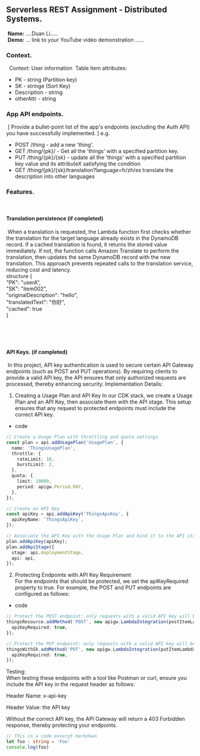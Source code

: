 ## Serverless REST Assignment - Distributed Systems.
​
__Name:__ ....Duan Li.....<br>
​
__Demo:__ ... link to your YouTube video demonstration ......
​
### Context.
​
​
Context: User information
​
Table item attributes:
+ PK - string  (Partition key)  
+ SK - stringe  (Sort Key)
+ Description - string
+ otherAttr - string
​
### App API endpoints.
​
[ Provide a bullet-point list of the app's endpoints (excluding the Auth API) you have successfully implemented. ]
e.g.
 
+ POST /thing - add a new 'thing'.
+ GET /thing/{pk}/ - Get all the 'things' with a specified partition key.
+ PUT /thing/{pk}/{sk} - update all the 'things' with a specified partition key value and its attributeX satisfying the condition 
+ GET /thing/{pk}/{sk}/translation?language=fr/zh/es  translate the description into other languages
​
​
### Features.
​
#### Translation persistence (if completed)
​
 When a translation is requested, the Lambda function first checks whether the translation for the target language already exists in the DynamoDB record. If a cached translation is found, it returns the stored value immediately. If not, the function calls Amazon Translate to perform the translation, then updates the same DynamoDB record with the new translation. This approach prevents repeated calls to the translation service, reducing cost and latency.
​<br>
structure
{<br>
   "PK": "userA",<br>
   "SK": "item002",<br>
   "originalDescription": "hello",<br>
   "translatedText": "你好",<br>
   "cached": true<br>
}

​

​
#### API Keys. (if completed)
​
In this project, API key authentication is used to secure certain API Gateway endpoints (such as POST and PUT operations). By requiring clients to provide a valid API key, the API ensures that only authorized requests are processed, thereby enhancing security.
​Implementation Details:

1. Creating a Usage Plan and API Key
In our CDK stack, we create a Usage Plan and an API Key, then associate them with the API stage. This setup ensures that any request to protected endpoints must include the correct API key.

+ code
~~~ts
// Create a Usage Plan with throttling and quota settings
const plan = api.addUsagePlan('UsagePlan', {
  name: 'ThingsUsagePlan',
  throttle: {
    rateLimit: 10,
    burstLimit: 2,
  },
  quota: {
    limit: 10000,
    period: apigw.Period.DAY,
  },
});

// Create an API Key
const apiKey = api.addApiKey('ThingsApiKey', {
  apiKeyName: 'ThingsApiKey',
});

// Associate the API Key with the Usage Plan and bind it to the API stage
plan.addApiKey(apiKey);
plan.addApiStage({
  stage: api.deploymentStage,
  api: api,
});
~~~

2. Protecting Endpoints with API Key Requirement<br>
For the endpoints that should be protected, we set the apiKeyRequired property to true. For example, the POST and PUT endpoints are configured as follows:

+ code
~~~ts
// Protect the POST endpoint: only requests with a valid API key will be allowed.
thingsResource.addMethod('POST', new apigw.LambdaIntegration(postItemLambda), {
  apiKeyRequired: true,
});

// Protect the PUT endpoint: only requests with a valid API key will be allowed.
thingsWithSk.addMethod('PUT', new apigw.LambdaIntegration(putItemLambda), {
  apiKeyRequired: true,
});
~~~

 Testing:<br>
 When testing these endpoints with a tool like Postman or curl, ensure you include the API key in the request header as follows:

Header Name: x-api-key

Header Value: the API key 

Without the correct API key, the API Gateway will return a 403 Forbidden response, thereby protecting your endpoints.

~~~ts
// This is a code excerpt markdown 
let foo : string = 'Foo'
console.log(foo)
~~~
​
​
